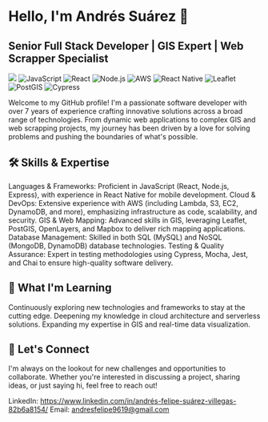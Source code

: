 # Hello, I'm Andrés Suárez 👋

## Senior Full Stack Developer | GIS Expert | Web Scrapper Specialist
![](https://hit.yhype.me/github/profile?user_id=26072242)
![JavaScript](https://img.shields.io/badge/JavaScript-%23F7DF1E.svg?style=for-the-badge&logo=javascript&logoColor=black)
![React](https://img.shields.io/badge/React-%2320232a.svg?style=for-the-badge&logo=react&logoColor=%2361DAFB)
![Node.js](https://img.shields.io/badge/Node.js-%23339933.svg?style=for-the-badge&logo=node.js&logoColor=white)
![AWS](https://img.shields.io/badge/AWS-%23FF9900.svg?style=for-the-badge&logo=amazon-aws&logoColor=white)
![React Native](https://img.shields.io/badge/React_Native-%2320232a.svg?style=for-the-badge&logo=react&logoColor=%2361DAFB)
![Leaflet](https://img.shields.io/badge/-Leaflet-%231EB1FC?style=for-the-badge&logo=Leaflet&logoColor=white)
![PostGIS](https://img.shields.io/badge/-PostGIS-%23316192.svg?style=for-the-badge&logo=PostgreSQL&logoColor=white)
![Cypress](https://img.shields.io/badge/cypress-%23232F3E?style=for-the-badge&logo=cypress&logoColor=white)

Welcome to my GitHub profile! I'm a passionate software developer with over 7 years of experience crafting innovative solutions across a broad range of technologies. From dynamic web applications to complex GIS and web scrapping projects, my journey has been driven by a love for solving problems and pushing the boundaries of what's possible.

## 🛠️ Skills & Expertise
Languages & Frameworks: Proficient in JavaScript (React, Node.js, Express), with experience in React Native for mobile development.
Cloud & DevOps: Extensive experience with AWS (including Lambda, S3, EC2, DynamoDB, and more), emphasizing infrastructure as code, scalability, and security.
GIS & Web Mapping: Advanced skills in GIS, leveraging Leaflet, PostGIS, OpenLayers, and Mapbox to deliver rich mapping applications.
Database Management: Skilled in both SQL (MySQL) and NoSQL (MongoDB, DynamoDB) database technologies.
Testing & Quality Assurance: Expert in testing methodologies using Cypress, Mocha, Jest, and Chai to ensure high-quality software delivery.

## 🌱 What I'm Learning
Continuously exploring new technologies and frameworks to stay at the cutting edge.
Deepening my knowledge in cloud architecture and serverless solutions.
Expanding my expertise in GIS and real-time data visualization.

## 🤝 Let's Connect
I'm always on the lookout for new challenges and opportunities to collaborate. Whether you're interested in discussing a project, sharing ideas, or just saying hi, feel free to reach out!

LinkedIn: https://www.linkedin.com/in/andrés-felipe-suárez-villegas-82b6a8154/
Email: andresfelipe9619@gmail.com
